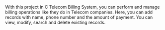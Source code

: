 With this project in C Telecom Billing System, you can perform and manage billing operations like they do in Telecom companies. Here, you can add records with name, phone number and the amount of payment. You can view, modify, search and delete existing records.